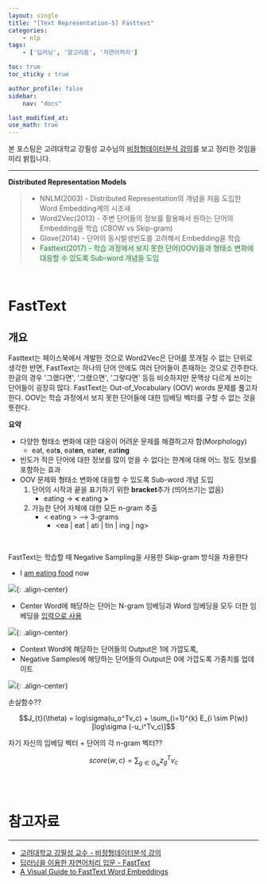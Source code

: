 ```yaml
---
layout: single
title: "[Text Representation-5] Fasttext"
categories:	
    - nlp
tags:
    - ['딥러닝', '알고리즘', '자연어처리']

toc: true
toc_sticky : true

author_profile: false
sidebar:
    nav: "docs"

last_modified_at:
use_math: true
---
```


본 포스팅은 고려대학교 강필성 교수님의 [비정형데이터분석 강의](https://www.youtube.com/watch?v=UInnl60pzkA&list=PLetSlH8YjIfVzHuSXtG4jAC2zbEAErXWm)를 보고 정리한 것임을 미리 밝힙니다.

---

**Distributed Representation Models**

> - NNLM(2003) - Distributed Representation의 개념을 처음 도입한 Word Embedding계의 시조새
> - Word2Vec(2013) - 주변 단어들의 정보를 활용해서 원하는 단어의 Embedding을 학습 (CBOW vs Skip-gram)
> - Glove(2014) - 단어의 동시발생빈도를 고려해서 Embedding을 학습
> - <span style='background-color: #dcffe4'>Fasttext(2017) - 학습 과정에서 보지 못한 단어(OOV)들과 형태소 변화에 대응할 수 있도록 Sub-word 개념을 도입</span>

<br/>

# FastText

## 개요

Fasttext는 페이스북에서 개발한 것으로 Word2Vec은 단어를 쪼개질 수 없는 단위로 생각한 반면, FastText는 하나의 단어 안에도 여러 단어들이 존재하는 것으로 간주한다. 한글의 경우 '그랬다면', '그랬으면', '그렇다면' 등등 비슷하지만 문맥상 다르게 쓰이는 단어들이 굉장히 많다. FastText는 Out-of_Vocabulary (OOV) words 문제를 풀고자 한다. OOV는 학습 과정에서 보지 못한 단어들에 대한 임베딩 벡터를 구할 수 없는 것을 뜻한다.

**요약**

- 다양한 형태소 변화에 대한 대응이 어려운 문제를 해결하고자 함(Morphology)
  - eat, eat**s**, eat**en**, eat**er**, eat**ing**
- 빈도가 적은 단어에 대한 정보를 많이 얻을 수 없다는 한계에 대해 어느 정도 정보를 포함하는 효과
- OOV 문제와 형태소 변화에 대응할 수 있도록 Sub-word 개념 도입
  1. 단어의 시작과 끝을 표기하기 위한 **bracket**추가 (띄어쓰기는 없음)
     - eating  ->  **<** eating **>**
  2. 가능한 단어 자체에 대한 모든 n-gram 추출
     - < eating > --> 3-grams
       - <ea \| eat \| ati \| tin \| ing \| ng>

<br/>

FastText는 학습할 때 Negative Sampling을 사용한 Skip-gram 방식을 차용한다

- I <u>am eating food</u> now

![](https://amitness.com/images/fasttext-toy-example.png){: .align-center}

- Center Word에 해당하는 단어는 N-gram 임베딩과 Word 임베딩을 모두 더한 임베딩을 <u>입력으로 사용</u>

![](https://amitness.com/images/fasttext-center-word-embedding.png){: .align-center}

- Context Word에 해당하는 단어들의 Output은 1에 가깝도록,
- Negative Samples에 해당하는 단어들의 Output은 0에 가깝도록 가중치를 업데이트

![](https://amitness.com/images/fasttext-negative-sampling-goal.png){: .align-center}

손실함수??

$$J_{t}(\theta) = log\sigma(u_o^Tv_c) + \sum_{i=1}^{k} E_{i \sim P(w)}[log\sigma (-u_i^Tv_c)]$$

자기 자신의 임베딩 벡터 + 단어의 각 n-gram 벡터??

$$score(w, c) = \sum_{g \in G_w} z_g^Tv_c$$





<br/>

<br/>

# 참고자료

---

- [고려대학교 강필성 교수 - 비정형데이터분석 강의](https://www.youtube.com/watch?v=bvSHJG-Fz3Y&list=PLetSlH8YjIfVzHuSXtG4jAC2zbEAErXWm&index=7)
- [딥러닝을 이용한 자연어처리 입문 - FastText](https://wikidocs.net/22883)
- [A Visual Guide to FastText Word Embeddings](https://amitness.com/2020/06/fasttext-embeddings/)
